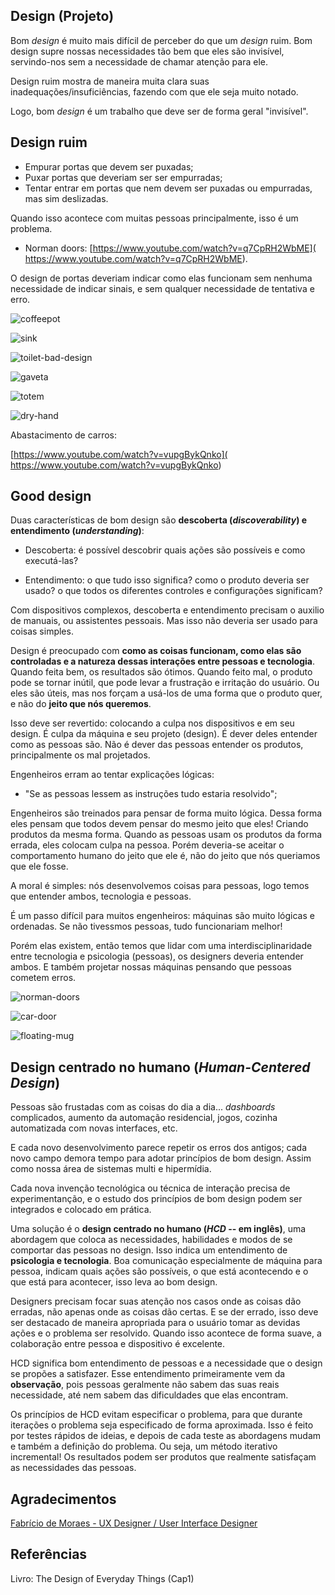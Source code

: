 ## Design (Projeto)

Bom *design* é muito mais difícil de perceber do que um *design* ruim. Bom
design supre nossas necessidades tão bem que eles são invisível, servindo-nos sem a
necessidade de chamar atenção para ele.

Design ruim mostra de maneira muita clara suas inadequações/insuficiências, fazendo
com que ele seja muito notado.

Logo, bom *design* é um trabalho que deve ser de forma geral "invisível".
 
## Design ruim

* Empurar portas que devem ser puxadas;
* Puxar portas que deveriam ser ser empurradas;
* Tentar entrar em portas que nem devem ser puxadas ou empurradas, mas sim deslizadas.

Quando isso acontece com muitas pessoas principalmente, isso é um problema.

* Norman doors: [https://www.youtube.com/watch?v=q7CpRH2WbME](
https://www.youtube.com/watch?v=q7CpRH2WbME).

O design de portas deveriam indicar como elas funcionam sem nenhuma necessidade
de indicar sinais, e sem qualquer necessidade de tentativa e erro.

![coffeepot](../images/bad-coffeepot.png)

![sink](../images/sink.png)

![toilet-bad-design](../images/toilet-bad-design.jpg)

![gaveta](../images/gaveta3.png)

![totem](../images/totem.jpg)

![dry-hand](../images/dry-hand.jpg)

Abastacimento de carros:

[https://www.youtube.com/watch?v=vupgBykQnko](
https://www.youtube.com/watch?v=vupgBykQnko)

## Good design

Duas características de bom design são **descoberta (*discoverability*) e
entendimento (*understanding*)**:

* Descoberta: é possível descobrir quais ações são possíveis e como executá-las?

* Entendimento: o que tudo isso significa? como o produto deveria ser usado? o
  que todos os diferentes controles e configurações significam?

Com dispositivos complexos, descoberta e entendimento precisam o auxilio de manuais,
ou assistentes pessoais. Mas isso não deveria ser usado para coisas simples.

Design é preocupado com **como as coisas funcionam, como elas são controladas e
a natureza dessas interações entre pessoas e tecnologia**. Quando feita bem, os
resultados são ótimos. Quando feito mal, o produto pode se tornar inútil, que
pode levar a frustração e irritação do usuário. Ou eles são úteis, mas nos forçam
a usá-los de uma forma que o produto quer, e não do **jeito que nós queremos**.

Isso deve ser revertido: colocando a culpa nos dispositivos e em seu design. É
culpa da máquina e seu projeto (design). É dever deles entender como as pessoas são.
Não é dever das pessoas entender os produtos, principalmente os mal projetados. 

Engenheiros erram ao tentar explicações lógicas:

* "Se as pessoas lessem as instruções tudo estaria resolvido";

Engenheiros são treinados para pensar de forma muito lógica. Dessa forma eles 
pensam que todos devem pensar do mesmo jeito que eles! Criando produtos da mesma forma. 
Quando as pessoas usam os produtos da forma errada, eles colocam culpa na pessoa.
Porém deveria-se aceitar o comportamento humano do jeito que ele é, não do jeito
que nós queriamos que ele fosse.

A moral é simples: nós desenvolvemos coisas para pessoas, logo temos que entender
ambos, tecnologia e pessoas.

É um passo difícil para muitos engenheiros: máquinas são muito lógicas e ordenadas.
Se não tivessmos pessoas, tudo funcionariam melhor!

Porém elas existem, então temos que lidar com uma interdisciplinaridade entre
tecnologia e psicologia (pessoas), os designers deveria entender ambos. E também
projetar nossas máquinas pensando que pessoas cometem erros.

![norman-doors](../images/norman-doors.png)

![car-door](../images/car-door.png)

![floating-mug](../images/floating-mug.jpg)

## Design centrado no humano (*Human-Centered Design*)

Pessoas são frustadas com as coisas do dia a dia... *dashboards* complicados,
aumento da automação residencial, jogos, cozinha automatizada com novas interfaces,
etc.

E cada novo desenvolvimento parece repetir os erros dos antigos; cada novo campo
demora tempo para adotar princípios de bom design. Assim como nossa área de 
sistemas multi e hipermídia.

Cada nova invenção tecnológica ou técnica de interação precisa de experimentanção,
e o estudo dos princípios de bom design podem ser integrados e colocado em prática.

Uma solução é o **design centrado no humano (*HCD* -- em inglês)**, uma abordagem
que coloca as necessidades, habilidades e modos de se comportar das pessoas no design.
Isso indica um entendimento de **psicologia e tecnologia**. Boa comunicação especialmente
de máquina para pessoa, indicam quais ações são possíveis, o que está acontecendo
e o que está para acontecer, isso leva ao bom design.

Designers precisam focar suas atenção nos casos onde as coisas dão erradas, não
apenas onde as coisas dão certas. E se der errado, isso deve ser destacado de 
maneira apropriada para o usuário tomar as devidas ações e o problema ser resolvido.
Quando isso acontece de forma suave, a colaboração entre pessoa e dispositivo é
excelente.

HCD significa bom entendimento de pessoas e a necessidade que o design se propões
a satisfazer. Esse entendimento primeiramente vem da **observação**, pois pessoas
geralmente não sabem das suas reais necessidade, até nem sabem das dificuldades
que elas encontram.

Os princípios de HCD evitam especificar o problema, para que durante iterações o
problema seja especificado de forma aproximada. Isso é feito por testes rápidos
de ideias, e depois de cada teste as abordagens mudam e também a definição do problema.
Ou seja, um método iterativo incremental! Os resultados podem ser produtos que
realmente satisfaçam as necessidades das pessoas.


## Agradecimentos

[Fabrício de Moraes - UX Designer / User Interface Designer](
https://www.linkedin.com/in/fabmos/)

## Referências

Livro: The Design of Everyday Things (Cap1)
